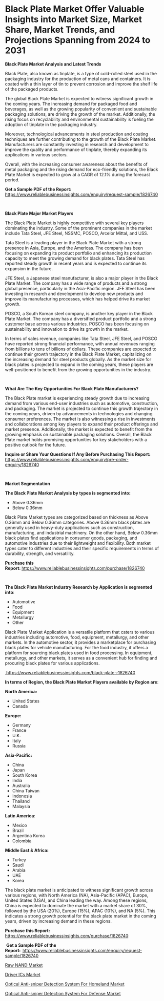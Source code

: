 <p><h1>Black Plate Market Offer Valuable Insights into Market Size, Market Share, Market Trends, and Projections Spanning from 2024 to 2031</h1></p><p><strong>Black Plate Market Analysis and Latest Trends</strong></p>
<p><p>Black Plate, also known as tinplate, is a type of cold-rolled steel used in the packaging industry for the production of metal cans and containers. It is coated with a thin layer of tin to prevent corrosion and improve the shelf life of the packaged products.</p><p>The global Black Plate Market is expected to witness significant growth in the coming years. The increasing demand for packaged food and beverages, as well as the growing popularity of convenient and sustainable packaging solutions, are driving the growth of the market. Additionally, the rising focus on recyclability and environmental sustainability is fueling the adoption of tinplate in the packaging industry.</p><p>Moreover, technological advancements in steel production and coating techniques are further contributing to the growth of the Black Plate Market. Manufacturers are constantly investing in research and development to improve the quality and performance of tinplate, thereby expanding its applications in various sectors.</p><p>Overall, with the increasing consumer awareness about the benefits of metal packaging and the rising demand for eco-friendly solutions, the Black Plate Market is expected to grow at a CAGR of 12.1% during the forecast period.</p></p>
<p><strong>Get a Sample PDF of the Report:&nbsp;</strong> <a href="https://www.reliablebusinessinsights.com/enquiry/request-sample/1826740">https://www.reliablebusinessinsights.com/enquiry/request-sample/1826740</a></p>
<p>&nbsp;</p>
<p><strong>Black Plate Major Market Players</strong></p>
<p><p>The Black Plate Market is highly competitive with several key players dominating the industry. Some of the prominent companies in the market include Tata Steel, JFE Steel, NSSMC, POSCO, Arcelor Mittal, and USS. </p><p>Tata Steel is a leading player in the Black Plate Market with a strong presence in Asia, Europe, and the Americas. The company has been focusing on expanding its product portfolio and enhancing its production capacity to meet the growing demand for black plates. Tata Steel has reported steady growth in recent years and is expected to continue its expansion in the future.</p><p>JFE Steel, a Japanese steel manufacturer, is also a major player in the Black Plate Market. The company has a wide range of products and a strong global presence, particularly in the Asia-Pacific region. JFE Steel has been investing in research and development to develop new products and improve its manufacturing processes, which has helped drive its market growth.</p><p>POSCO, a South Korean steel company, is another key player in the Black Plate Market. The company has a diversified product portfolio and a strong customer base across various industries. POSCO has been focusing on sustainability and innovation to drive its growth in the market.</p><p>In terms of sales revenue, companies like Tata Steel, JFE Steel, and POSCO have reported strong financial performance, with annual revenues ranging from billions to tens of billions of dollars. These companies are expected to continue their growth trajectory in the Black Plate Market, capitalizing on the increasing demand for steel products globally. As the market size for black plates is projected to expand in the coming years, these players are well-positioned to benefit from the growing opportunities in the industry.</p></p>
<p>&nbsp;</p>
<p><strong>What Are The Key Opportunities For Black Plate Manufacturers?</strong></p>
<p><p>The Black Plate market is experiencing steady growth due to increasing demand from various end-user industries such as automotive, construction, and packaging. The market is projected to continue this growth trajectory in the coming years, driven by advancements in technologies and changing consumer preferences. The market is also witnessing a rise in investments and collaborations among key players to expand their product offerings and market presence. Additionally, the market is expected to benefit from the growing emphasis on sustainable packaging solutions. Overall, the Black Plate market holds promising opportunities for key stakeholders with a positive outlook for the future.</p></p>
<p><strong>Inquire or Share Your Questions If Any Before Purchasing This Report:</strong> <a href="https://www.reliablebusinessinsights.com/enquiry/pre-order-enquiry/1826740">https://www.reliablebusinessinsights.com/enquiry/pre-order-enquiry/1826740</a></p>
<p>&nbsp;</p>
<p><strong>Market Segmentation</strong></p>
<p><strong>The Black Plate Market Analysis by types is segmented into:</strong></p>
<p><ul><li>Above 0.36mm</li><li>Below 0.36mm</li></ul></p>
<p><p>Black Plate Market types are categorized based on thickness as Above 0.36mm and Below 0.36mm categories. Above 0.36mm black plates are generally used in heavy-duty applications such as construction, manufacturing, and industrial machinery. On the other hand, Below 0.36mm black plates find applications in consumer goods, packaging, and automotive industries due to their lightweight and flexibility. Both market types cater to different industries and their specific requirements in terms of durability, strength, and versatility.</p></p>
<p><strong>Purchase this Report:&nbsp;</strong><a href="https://www.reliablebusinessinsights.com/purchase/1826740">https://www.reliablebusinessinsights.com/purchase/1826740</a></p>
<p>&nbsp;</p>
<p><strong>The Black Plate Market Industry Research by Application is segmented into:</strong></p>
<p><ul><li>Automotive</li><li>Food</li><li>Equipment</li><li>Metallurgy</li><li>Other</li></ul></p>
<p><p>Black Plate Market Application is a versatile platform that caters to various industries including automotive, food, equipment, metallurgy, and other markets. In the automotive sector, it provides a marketplace for purchasing black plates for vehicle manufacturing. For the food industry, it offers a platform for sourcing black plates used in food processing. In equipment, metallurgy, and other markets, it serves as a convenient hub for finding and procuring black plates for various applications.</p></p>
<p><a href="https://www.reliablebusinessinsights.com/black-plate-r1826740">&nbsp;https://www.reliablebusinessinsights.com/black-plate-r1826740</a></p>
<p><strong>In terms of Region, the Black Plate Market Players available by Region are:</strong></p>
<p>
    <p> <strong> North America: </strong>
        <ul>
            <li>United States</li>
            <li>Canada</li>
        </ul>
        </p> 
    <p> <strong> Europe: </strong>
        <ul>
            <li>Germany</li>
            <li>France</li>
            <li>U.K.</li>
            <li>Italy</li>
            <li>Russia</li>
        </ul>
        </p> 
    <p> <strong> Asia-Pacific: </strong>
        <ul>
            <li>China</li>
            <li>Japan</li>
            <li>South Korea</li>
            <li>India</li>
            <li>Australia</li>
            <li>China Taiwan</li>
            <li>Indonesia</li>
            <li>Thailand</li>
            <li>Malaysia</li>
        </ul>
        </p> 
    <p> <strong> Latin America: </strong>
        <ul>
            <li>Mexico</li>
            <li>Brazil</li>
            <li>Argentina Korea</li>
            <li>Colombia</li>
        </ul>
        </p> 
    <p> <strong> Middle East & Africa: </strong>
        <ul>
            <li>Turkey</li>
            <li>Saudi</li>
            <li>Arabia</li>
            <li>UAE</li>
            <li>Korea</li>
        </ul>
    </p>
    </p>
<p><p>The black plate market is anticipated to witness significant growth across various regions, with North America (NA), Asia-Pacific (APAC), Europe, United States (USA), and China leading the way. Among these regions, China is expected to dominate the market with a market share of 30%, followed by the USA (20%), Europe (15%), APAC (10%), and NA (5%). This indicates a strong growth potential for the black plate market in the coming years, driven by increasing demand in these regions.</p></p>
<p><strong>Purchase this Report: </strong><a href="https://www.reliablebusinessinsights.com/purchase/1826740">https://www.reliablebusinessinsights.com/purchase/1826740</a></p>
<p>&nbsp;<strong>Get a Sample PDF of the Report:&nbsp;&nbsp;</strong><a href="https://www.reliablebusinessinsights.com/enquiry/request-sample/1826740">https://www.reliablebusinessinsights.com/enquiry/request-sample/1826740</a></p>
<p><strong></strong></p>
<p><p><a href="https://medium.com/@nathan.skinner8798456/raw-nand-market-forecasts-market-trends-and-impact-analysis-2024-2031-9ef722418633">Raw NAND Market</a></p><p><a href="https://medium.com/@carol.alsopr44536/deep-dive-into-the-driver-ics-market-itstrends-market-segmentation-and-competitive-analysis-2f1843df9b06">Driver ICs Market</a></p><p><a href="https://github.com/seamusocallaghan/Market-Research-Report-List-1/blob/main/optical-anti-sniper-detection-system-for-homeland-market.md">Optical Anti-sniper Detection System For Homeland Market</a></p><p><a href="https://github.com/lianapter60/Market-Research-Report-List-1/blob/main/optical-anti-sniper-detection-system-for-defense-market.md">Optical Anti-sniper Detection System For Defense Market</a></p></p>